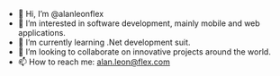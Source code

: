 - 👋 Hi, I’m @alanleonflex
- 👀 I’m interested in software development, mainly mobile and web applications.
- 🌱 I’m currently learning .Net development suit.
- 💞️ I’m looking to collaborate on innovative projects around the world.
- 📫 How to reach me: alan.leon@flex.com

<!---
alanleonflex/alanleonflex is a ✨ special ✨ repository because its `README.md` (this file) appears on your GitHub profile.
You can click the Preview link to take a look at your changes.
--->
